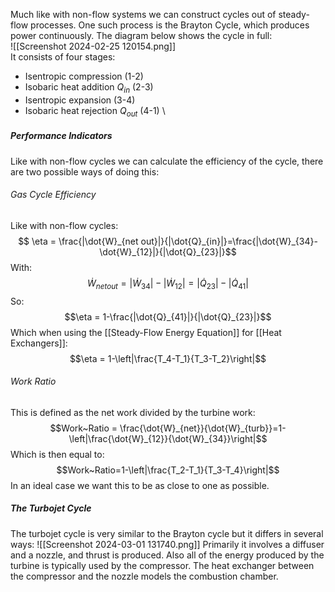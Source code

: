 Much like with non-flow systems we can construct cycles out of steady-flow processes.
One such process is the Brayton Cycle, which produces power continuously.
The diagram below shows the cycle in full:
\
![[Screenshot 2024-02-25 120154.png]]
\
It consists of four stages:
- Isentropic compression (1-2)
- Isobaric heat addition $Q_{in}$ (2-3)
- Isentropic expansion (3-4)
- Isobaric heat rejection $Q_{out}$ (4-1)
\
##### Performance Indicators
Like with non-flow cycles we can calculate the efficiency of the cycle, there are two possible ways of doing this:
###### Gas Cycle Efficiency
Like with non-flow cycles:
$$ \eta = \frac{|\dot{W}_{net out}|}{|\dot{Q}_{in}|}=\frac{|\dot{W}_{34}-\dot{W}_{12}|}{|\dot{Q}_{23}|}$$
With:
$$\dot{W}_{net out}=|\dot{W}_{34}|-|\dot{W}_{12}|=|\dot{Q}_{23}|-|\dot{Q}_{41}|$$
So:
$$\eta = 1-\frac{|\dot{Q}_{41}|}{|\dot{Q}_{23}|}$$
Which when using the [[Steady-Flow Energy Equation]] for [[Heat Exchangers]]:
$$\eta = 1-\left|\frac{T_4-T_1}{T_3-T_2}\right|$$
###### Work Ratio
This is defined as the net work divided by the turbine work:
$$Work~Ratio = \frac{\dot{W}_{net}}{\dot{W}_{turb}}=1-\left|\frac{\dot{W}_{12}}{\dot{W}_{34}}\right|$$
Which is  then equal to:
$$Work~Ratio=1-\left|\frac{T_2-T_1}{T_3-T_4}\right|$$
In an ideal case we want this to be as close to one as possible.

##### The Turbojet Cycle
The turbojet cycle is very similar to the Brayton cycle but it differs in several ways:
![[Screenshot 2024-03-01 131740.png]]
Primarily it involves a diffuser and a nozzle, and thrust is produced. Also all of the energy produced by the turbine is typically used by the compressor.
The heat exchanger between the compressor and the nozzle models the combustion chamber.